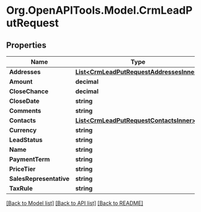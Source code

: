 # Org.OpenAPITools.Model.CrmLeadPutRequest

## Properties

Name | Type | Description | Notes
------------ | ------------- | ------------- | -------------
**Addresses** | [**List&lt;CrmLeadPutRequestAddressesInner&gt;**](CrmLeadPutRequestAddressesInner.md) |  | [optional] 
**Amount** | **decimal** |  | [optional] 
**CloseChance** | **decimal** |  | [optional] 
**CloseDate** | **string** |  | [optional] 
**Comments** | **string** |  | [optional] 
**Contacts** | [**List&lt;CrmLeadPutRequestContactsInner&gt;**](CrmLeadPutRequestContactsInner.md) |  | [optional] 
**Currency** | **string** |  | [optional] 
**LeadStatus** | **string** |  | [optional] 
**Name** | **string** |  | [optional] 
**PaymentTerm** | **string** |  | [optional] 
**PriceTier** | **string** |  | [optional] 
**SalesRepresentative** | **string** |  | [optional] 
**TaxRule** | **string** |  | [optional] 

[[Back to Model list]](../README.md#documentation-for-models) [[Back to API list]](../README.md#documentation-for-api-endpoints) [[Back to README]](../README.md)

